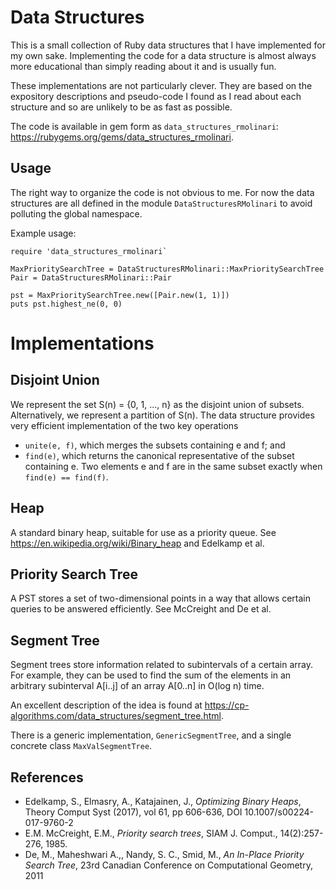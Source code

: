 # Data Structures

This is a small collection of Ruby data structures that I have implemented for my own sake. Implementing the code for a data
structure is almost always more educational than simply reading about it and is usually fun.

These implementations are not particularly clever. They are based on the expository descriptions and pseudo-code I found as I read
about each structure and so are unlikely to be as fast as possible.

The code is available in gem form as `data_structures_rmolinari`: https://rubygems.org/gems/data_structures_rmolinari.

## Usage

The right way to organize the code is not obvious to me. For now the data structures are all defined in the module
`DataStructuresRMolinari` to avoid polluting the global namespace.

Example usage:
```
require 'data_structures_rmolinari`

MaxPrioritySearchTree = DataStructuresRMolinari::MaxPrioritySearchTree
Pair = DataStructuresRMolinari::Pair

pst = MaxPrioritySearchTree.new([Pair.new(1, 1)])
puts pst.highest_ne(0, 0)
```

# Implementations

## Disjoint Union

We represent the set S(n) = {0, 1, ..., n} as the disjoint union of subsets. Alternatively, we represent a partition of S(n). The data
structure provides very efficient implementation of the two key operations
- `unite(e, f)`, which merges the subsets containing e and f; and
- `find(e)`, which returns the canonical representative of the subset containing e. Two elements e and f are in the same subset
  exactly when `find(e) == find(f)`.

## Heap

A standard binary heap, suitable for use as a priority queue. See https://en.wikipedia.org/wiki/Binary_heap and Edelkamp et al.

## Priority Search Tree

A PST stores a set of two-dimensional points in a way that allows certain queries to be answered efficiently. See McCreight and De
et al.

## Segment Tree

Segment trees store information related to subintervals of a certain array. For example, they can be used to find the sum of the
elements in an arbitrary subinterval A[i..j] of an array A[0..n] in O(log n) time.

An excellent description of the idea is found at https://cp-algorithms.com/data_structures/segment_tree.html.

There is a generic implementation, `GenericSegmentTree`, and a single concrete class `MaxValSegmentTree`.

## References
- Edelkamp, S., Elmasry, A., Katajainen, J., _Optimizing Binary Heaps_, Theory Comput Syst (2017), vol 61, pp 606-636, DOI 10.1007/s00224-017-9760-2
- E.M. McCreight, E.M., _Priority search trees_, SIAM J. Comput., 14(2):257-276, 1985.
- De, M., Maheshwari A.,, Nandy, S. C., Smid, M., _An In-Place Priority Search Tree_, 23rd Canadian Conference on Computational Geometry, 2011
